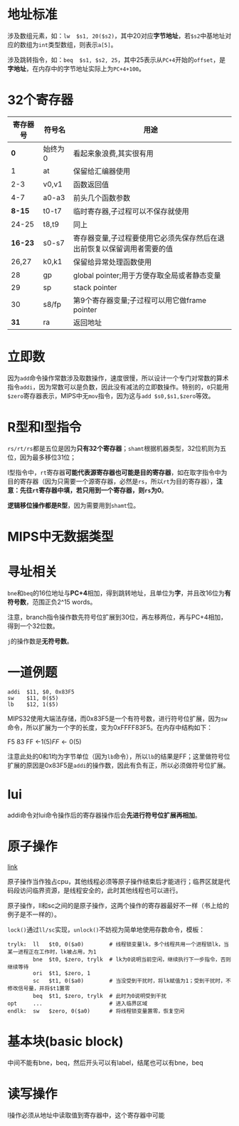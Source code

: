 # 地址标准
涉及数组元素，如：`lw  $s1, 20($s2)`，其中20对应**字节地址**，若`$s2`中基地址对应的数组为`int`类型数组，则表示`a[5]`。

涉及跳转指令，如：`beq  $s1, $s2, 25`，其中25表示从`PC+4`开始的`offset`，是**字地址**，在内存中的字节地址实际上为`PC+4+100`。

# 32个寄存器
| 寄存器号  | 符号名  | 用途                                                                    |
|-----------|---------|-------------------------------------------------------------------------|
| **0**     | 始终为0 | 看起来象浪费,其实很有用                                                 |
| 1         | at      | 保留给汇编器使用                                                        |
| 2-3       | v0,v1   | 函数返回值                                                              |
| 4-7       | a0-a3   | 前头几个函数参数                                                        |
| **8-15**  | t0-t7   | 临时寄存器,子过程可以不保存就使用                                       |
| 24-25     | t8,t9   | 同上                                                                    |
| **16-23** | s0-s7   | 寄存器变量,子过程要使用它必须先保存然后在退出前恢复以保留调用者需要的值 |
| 26,27     | k0,k1   | 保留给异常处理函数使用                                                  |
| 28        | gp      | global pointer;用于方便存取全局或者静态变量                             |
| 29        | sp      | stack pointer                                                           |
| 30        | s8/fp   | 第9个寄存器变量;子过程可以用它做frame pointer                           |
| **31**    | ra      | 返回地址                                                                |

# 立即数
因为`add`命令操作常数涉及取数操作，速度很慢，所以设计一个专门对常数的算术指令`addi`，因为常数可以是负数，因此没有减法的立即数操作。特别的，`0`只能用`$zero`寄存器表示，MIPS中无`mov`指令，因为这与`add $s0,$s1,$zero`等效。

# R型和I型指令
`rs/rt/rs`都是五位是因为**只有32个寄存器**；`shamt`根据机器类型，32位机则为五位，因为最多移位31位；

I型指令中，`rt`寄存器**可能代表源寄存器也可能是目的寄存器**，如在取字指令中为目的寄存器（因为只需要一个源寄存器，必然是`rs`，所以`rt`为目的寄存器），**注意：先往`rt`寄存器中填，若只用到一个寄存器，则`rs`为0**。

**逻辑移位操作都是R型**，因为需要用到`shamt`位。

# MIPS中无数据类型

# 寻址相关
`bne`和`beq`的16位地址与**PC+4**相加，得到跳转地址，且单位为**字**，并且改16位为**有符号数**，范围正负2^15 words。

注意，branch指令操作数先符号位扩展到30位，再左移两位，再与PC+4相加，得到一个32位数。

`j`的操作数是**无符号数**。

# 一道例题
```
addi  $11, $0, 0x83F5
sw    $11, 0($5)
lb    $12, 1($5)
```

MIPS32使用大端法存储，而0x83F5是一个有符号数，进行符号位扩展，因为`sw`命令，所以扩展为一个字的长度，变为0xFFFF83F5。在内存中结构如下：

F5
83
FF ←1($5)
FF ←0($5)

注意此处的0和1均为字节单位（因为`lb`命令），所以`lb`的结果是FF；这里做符号位扩展的原因是0x83F5是`addi`的操作数，因此有负有正，所以必须做符号位扩展。

# lui
addi命令对lui命令操作后的寄存器操作后会**先进行符号位扩展再相加**。

# 原子操作
[link](https://blog.csdn.net/leishangwen/article/details/41262509)

原子操作当作独占cpu，其他线程必须等原子操作结束后才能进行；临界区就是代码段访问临界资源，是线程安全的，此时其他线程也可以进行。

原子操作，ll和sc之间的是原子操作，这两个操作的寄存器最好不一样（书上给的例子是不一样的）。

`lock()`通过`ll/sc`实现，`unlock()`不妨视为简单地使用存数命令，模板：
```
trylk:  ll   $t0, 0($a0)        # 线程锁变量lk，多个线程共用一个进程锁lk，当某一进程正在工作时，lk被占用，为1
        bne  $t0, $zero, trylk  # lk为0说明当前空闲，继续执行下一步指令，否则继续等待
        ori  $t1, $zero, 1      
        sc   $t1, 0($a0)        # 当没受到干扰时，将lk赋值为1；受到干扰时，不修改信号量，并将$t1置零
        beq  $t1, $zero, trylk  # 此时为0说明受到干扰
opt     ...                     # 进入临界区域
endlk:  sw   $zero, 0($a0)      # 将线程锁变量置零，恢复空闲
```

# 基本块(basic block)
中间不能有bne，beq，然后开头可以有label，结尾也可以有bne，beq

# 读写操作
l操作必须从地址中读取值到寄存器中，这个寄存器中可能

